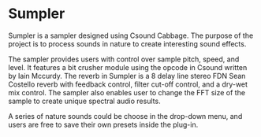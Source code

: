 # Sumpler

Sumpler is a sampler designed using Csound Cabbage. The purpose of the project is to process sounds in nature to create interesting sound effects.

The sampler provides users with control over sample pitch, speed, and level. It features a bit crusher module using the opcode in Csound written by Iain Mccurdy. The reverb in Sumpler is a 8 delay line stereo FDN Sean Costello reverb with feedback control, filter cut-off control, and a dry-wet mix control. The sampler also enables user to change the FFT size of the sample to create unique spectral audio results.

A series of nature sounds could be choose in the drop-down menu, and users are free to save their own presets inside the plug-in.

